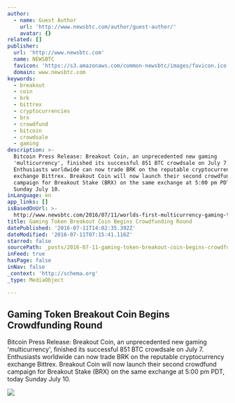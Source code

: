 ```yaml
---
author:
  - name: Guest Author
    url: 'http://www.newsbtc.com/author/guest-author/'
    avatar: {}
related: []
publisher:
  url: 'http://www.newsbtc.com'
  name: NEWSBTC
  favicon: 'https://s3.amazonaws.com/common-newsbtc/images/favicon.ico'
  domain: www.newsbtc.com
keywords:
  - breakout
  - coin
  - brk
  - bittrex
  - cryptocurrencies
  - brx
  - crowdfund
  - bitcoin
  - crowdsale
  - gaming
description: >-
  Bitcoin Press Release: Breakout Coin, an unprecedented new gaming
  'multicurrency', finished its successful 851 BTC crowdsale on July 7.
  Enthusiasts worldwide can now trade BRK on the reputable cryptocurrency
  exchange Bittrex. Breakout Coin will now launch their second crowdfund
  campaign for Breakout Stake (BRX) on the same exchange at 5:00 pm PDT, today
  Sunday July 10.
inLanguage: en
app_links: []
isBasedOnUrl: >-
  http://www.newsbtc.com/2016/07/11/worlds-first-multicurrency-gaming-token-breakout-coin-begins-second-crowdfunding-round-bittrex-raising-851-btc/
title: Gaming Token Breakout Coin Begins Crowdfunding Round
datePublished: '2016-07-11T14:02:35.392Z'
dateModified: '2016-07-11T07:15:41.116Z'
starred: false
sourcePath: _posts/2016-07-11-gaming-token-breakout-coin-begins-crowdfunding-round.md
inFeed: true
hasPage: false
inNav: false
_context: 'http://schema.org'
_type: MediaObject

---
```

<article style=""><h1>Gaming Token Breakout Coin Begins Crowdfunding Round</h1><p>Bitcoin Press Release: Breakout Coin, an unprecedented new gaming 'multicurrency', finished its successful 851 BTC crowdsale on July 7. Enthusiasts worldwide can now trade BRK on the reputable cryptocurrency exchange Bittrex. Breakout Coin will now launch their second crowdfund campaign for Breakout Stake (BRX) on the same exchange at 5:00 pm PDT, today Sunday July 10.</p><img src="http://s3.amazonaws.com/main-newsbtc-images/2016/07/11074521/Breakout-Coin-BRK-BRX-SIS.png" /></article>